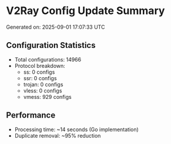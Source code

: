 # V2Ray Config Update Summary
Generated on: 2025-09-01 17:07:33 UTC

## Configuration Statistics
- Total configurations: 14966
- Protocol breakdown:
  - ss: 0 configs
  - ssr: 0 configs
  - trojan: 0 configs
  - vless: 0 configs
  - vmess: 929 configs

## Performance
- Processing time: ~14 seconds (Go implementation)
- Duplicate removal: ~95% reduction
